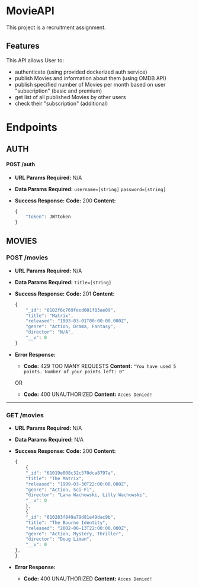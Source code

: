 # MovieAPI

This project is a recruitment assignment. 

## Features
This API allows User to:
- authenticate (using provided dockerized auth service)
- publish Movies and information about them (using OMDB API)
- publish specified number of Movies per month based on user "subscription" (basic and premium)
- get list of all published Movies by other users
- check their "subscription" (additional)

# Endpoints
## AUTH
#### POST /auth
*  **URL Params**
   **Required:** N/A

* **Data Params**
    **Required:** 
    `username=[string]`
    `password=[string]`

* **Success Response:**
   **Code:** 200
    **Content:** 
    ```javascript
    {
        "token": JWTtoken
    }
    ```
## MOVIES
###  POST /movies
*  **URL Params**
   **Required:** N/A

* **Data Params**
    **Required:** 
    `title=[string]`

* **Success Response:**
   **Code:** 201
    **Content:** 
    ```javascript
    {
        "_id": "6102f6c769fecd001f83ae09",
        "title": "Matrix",
        "released": "1993-03-01T00:00:00.000Z",
        "genre": "Action, Drama, Fantasy",
        "director": "N/A",
        "__v": 0
    }
    ```
* **Error Response:**

  * **Code:** 429 TOO MANY REQUESTS
    **Content:** `"You have used 5 points. Number of your points left: 0"`

  OR
  * **Code:** 400 UNAUTHORIZED
    **Content:** `Acces Denied!`
---
### GET /movies
*  **URL Params**
   **Required:** N/A

* **Data Params**
    **Required:** N/A

* **Success Response:**
   **Code:** 200
    **Content:** 
    ```javascript
    {
        {
        "_id": "61019e008c32c570dca8797a",
        "title": "The Matrix",
        "released": "1999-03-30T22:00:00.000Z",
        "genre": "Action, Sci-Fi",
        "director": "Lana Wachowski, Lilly Wachowski",
        "__v": 0
        },
        {
        "_id": "610283f849a79d81e49dac9b",
        "title": "The Bourne Identity",
        "released": "2002-06-13T22:00:00.000Z",
        "genre": "Action, Mystery, Thriller",
        "director": "Doug Liman",
        "__v": 0
    },
    }
    ```
* **Error Response:**

  * **Code:** 400 UNAUTHORIZED
    **Content:** `Acces Denied!`
